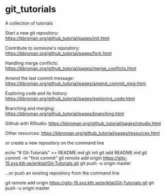 # git_tutorials
A collection of tutorials

Start a new git repository: https://kbroman.org/github_tutorial/pages/init.html

Contribute to someone's repository: https://kbroman.org/github_tutorial/pages/fork.html

Handling merge conflicts: https://kbroman.org/github_tutorial/pages/merge_conflicts.html

Amend the last commit message: https://kbroman.org/github_tutorial/pages/amend_commit_msg.html

Exploring code and its history: https://kbroman.org/github_tutorial/pages/exploring_code.html

Branching and merging: https://kbroman.org/github_tutorial/pages/branching.html

Github with RStudio: https://kbroman.org/github_tutorial/pages/rstudio.html

Other resources: https://kbroman.org/github_tutorial/pages/resources.html

or create a new repository on the command line

echo "# Git-Tutorials" >> README.md git init git add README.md git commit -m "first commit" git remote add origin https://gits-15.sys.kth.se/eriktal/Git-Tutorials.git git push -u origin master

…or push an existing repository from the command line

git remote add origin https://gits-15.sys.kth.se/eriktal/Git-Tutorials.git git push -u origin master
